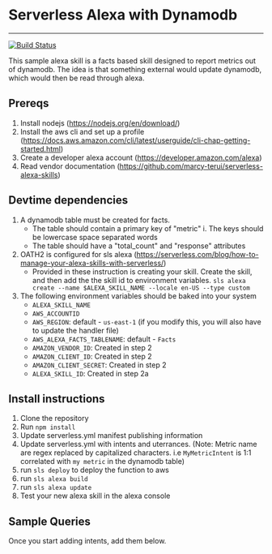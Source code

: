 # Serverless Alexa with Dynamodb
--------
[![Build Status](https://travis-ci.org/danquack/Serverless-Alexa-with-Dynamodb.svg?branch=master)](https://travis-ci.org/danquack/Serverless-Alexa-with-Dynamodb)

This sample alexa skill is a facts based skill designed to report metrics out of dynamodb. The idea is that something external would update dynamodb, which would then be read through alexa.

## Prereqs
1. Install nodejs (https://nodejs.org/en/download/)
2. Install the aws cli and set up a profile (https://docs.aws.amazon.com/cli/latest/userguide/cli-chap-getting-started.html)
3. Create a developer alexa account (https://developer.amazon.com/alexa)
4. Read vendor documentation (https://github.com/marcy-terui/serverless-alexa-skills)

## Devtime dependencies
1. A dynamodb table must be created for facts.
    - The table should contain a primary key of "metric"
        i. The keys should be lowercase space separated words
    - The table should have a "total_count" and "response" attributes
2. OATH2 is configured for sls alexa (https://serverless.com/blog/how-to-manage-your-alexa-skills-with-serverless/)
    - Provided in these instruction is creating your skill. Create the skill, and then add the the skill id to environment variables. `sls alexa create --name $ALEXA_SKILL_NAME --locale en-US --type custom`
3. The following environment variables should be baked into your system
    - `ALEXA_SKILL_NAME`
    - `AWS_ACCOUNTID`
    - `AWS_REGION`: default - `us-east-1` (if you modify this, you will also have to update the handler file)
    - `AWS_ALEXA_FACTS_TABLENAME`: default - `Facts`
    - `AMAZON_VENDOR_ID`:  Created in step 2
    - `AMAZON_CLIENT_ID`:  Created in step 2
    - `AMAZON_CLIENT_SECRET`:  Created in step 2
    - `ALEXA_SKILL_ID`: Created in step 2a


## Install instructions
1. Clone the repository
2. Run `npm install`
3. Update serverless.yml manifest publishing information
4. Update serverless.yml with intents and uterrances. (Note: Metric name are regex replaced by capitalized characters. i.e `MyMetricIntent` is 1:1 correlated with `my metric` in the dynamodb table)
5. run `sls deploy` to deploy the function to aws
6. run `sls alexa build`
7. run `sls alexa update`
7. Test your new alexa skill in the alexa console


## Sample Queries
Once you start adding intents, add them below.